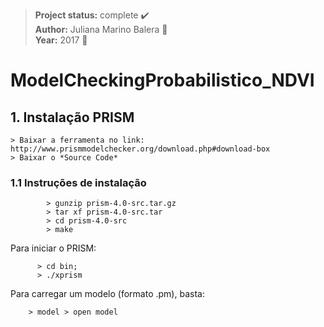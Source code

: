 > **Project status:** complete :heavy_check_mark: </br>
> **Author:** Juliana Marino Balera :busts_in_silhouette: </br>
> **Year:** 2017 :date:

# ModelCheckingProbabilistico_NDVI

## 1. Instalação PRISM

	> Baixar a ferramenta no link: http://www.prismmodelchecker.org/download.php#download-box
	> Baixar o *Source Code*
	
### 1.1 Instruções de instalação

```	
		> gunzip prism-4.0-src.tar.gz
		> tar xf prism-4.0-src.tar
		> cd prism-4.0-src
		> make
```
Para iniciar o PRISM:
	
  ```
		> cd bin;
		> ./xprism
```
Para carregar um modelo (formato .pm), basta:
	
		> model > open model



